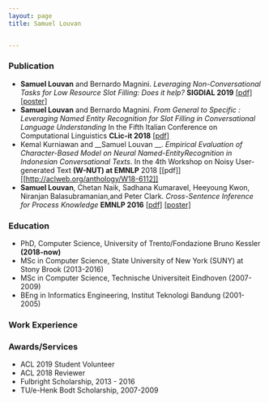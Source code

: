 ```yaml
---
layout: page
title: Samuel Louvan 


---
```


### Publication

- __Samuel Louvan__ and Bernardo Magnini. *Leveraging Non-Conversational Tasks for Low Resource Slot Filling: Does it help?*  __SIGDIAL 2019__ [[pdf]](https://ahcweb01.naist.jp/sigdial20/proceedings/proceedings_SIGDIAL2019.pdf) [[poster]](assets/SIGDIAL_2019_Poster_Final.pdf)
- __Samuel Louvan__ and Bernardo Magnini. *From General to Specific :  Leveraging Named Entity Recognition for Slot Filling in Conversational Language Understanding* In the Fifth Italian Conference on Computational Linguistics __CLic-it 2018__ [[pdf]](http://ceur-ws.org/Vol-2253/paper09.pdf)
- Kemal Kurniawan and __Samuel Louvan __. *Empirical Evaluation of Character-Based Model on Neural Named-EntityRecognition in Indonesian Conversational Texts*. In  the  4th  Workshop  on  Noisy  User-generated  Text __(W-NUT) at EMNLP__ 2018 [[pdf]] [[http://aclweb.org/anthology/W18-6112]]
- __Samuel Louvan__, Chetan Naik, Sadhana Kumaravel, Heeyoung Kwon, Niranjan Balasubramanian,and Peter Clark. *Cross-Sentence Inference for Process Knowledge*  __EMNLP 2016__ [[pdf]](https://www.aclweb.org/anthology/D16-1151) [[poster]](assets/EMNLP_2016_Poster.pdf)



### Education

- PhD, Computer Science, University of Trento/Fondazione Bruno Kessler __(2018-now)__
- MSc in Computer Science, State University of New York (SUNY) at Stony Brook (2013-2016)
- MSc in Computer Science, Technische Universiteit Eindhoven (2007-2009)
- BEng in Informatics Engineering, Institut Teknologi Bandung (2001-2005)


### Work Experience


### Awards/Services
- ACL 2019 Student Volunteer
- ACL 2018 Reviewer
- Fulbright Scholarship, 2013 - 2016
- TU/e-Henk Bodt Scholarship, 2007-2009
